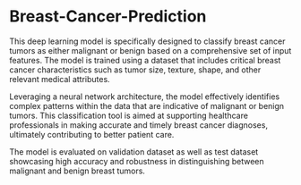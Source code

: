 # Breast-Cancer-Prediction

This deep learning model is specifically designed to classify breast cancer tumors as either malignant or benign based on a comprehensive set of input features. The model is trained using a dataset that includes critical breast cancer characteristics such as tumor size, texture, shape, and other relevant medical attributes.

Leveraging a neural network architecture, the model effectively identifies complex patterns within the data that are indicative of malignant or benign tumors. This classification tool is aimed at supporting healthcare professionals in making accurate and timely breast cancer diagnoses, ultimately contributing to better patient care.

The model is evaluated on validation dataset as well as test dataset showcasing high accuracy and robustness in distinguishing between malignant and benign breast tumors.
